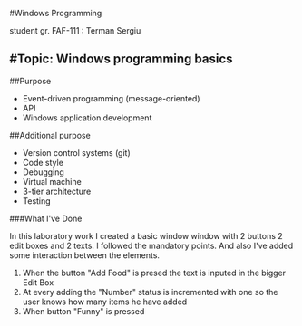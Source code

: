 #Windows Programming

student gr. FAF-111 : Terman Sergiu

#Topic: Windows programming basics
-------------------------------
##Purpose
- Event-driven programming (message-oriented)
- API
- Windows application development

##Additional purpose

- Version control systems (git)
- Code style
- Debugging
- Virtual machine
- 3-tier architecture
- Testing

###What I've Done

In this laboratory work I created a basic window window with 2 buttons 2 edit boxes and 2 texts. I followed the mandatory points. And also I've added some interaction between the elements. 
1. When the button "Add Food" is presed the text is inputed in the bigger Edit Box
2. At every adding the "Number" status is incremented with one so the user knows how many items he have added
3. When button "Funny" is pressed